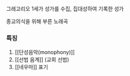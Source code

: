 
그레고리오 1세가 성가를 수집, 집대성하여 기록한 성가

종교의식을 위해 부른 노래곡

### 특징
1. [[단성음악(monophony)]] 
2. [[선법 음계]] (교회 선법)
3. [[네우마]] 표기
